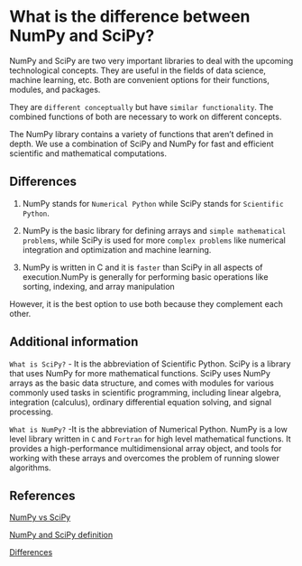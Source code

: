 # What is the difference between NumPy and SciPy?

NumPy and SciPy are two very important libraries to deal with the upcoming technological concepts. They are useful in the fields of data science, machine learning, etc. Both are convenient options for their functions, modules, and packages.

They are `different conceptually` but have `similar functionality`. The combined functions of both are necessary to work on different concepts.

The NumPy library contains a variety of functions that aren’t defined in depth. We use a combination of SciPy and NumPy for fast and efficient scientific and mathematical computations.

## Differences

1) NumPy stands for `Numerical Python` while SciPy stands for `Scientific Python`.

2) NumPy is the basic library for defining arrays and `simple mathematical problems`, while SciPy is used for more `complex problems` like numerical integration and optimization and machine learning.

3) NumPy is written in C and it is `faster` than SciPy in all aspects of execution.NumPy is generally for performing basic operations like sorting, indexing, and array manipulation

However, it is the best option to use both because they complement each other.

## Additional information

`What is SciPy?` - It is the abbreviation of Scientific Python. SciPy is a library that uses NumPy for more mathematical functions. SciPy uses NumPy arrays as the basic data structure, and comes with modules for various commonly used tasks in scientific programming, including linear algebra, integration (calculus), ordinary differential equation solving, and signal processing.

`What is NumPy?` -It is the abbreviation of Numerical Python. NumPy is a low level library written in `C` and `Fortran` for high level mathematical functions. It provides a high-performance multidimensional array object, and tools for working with these arrays and overcomes the problem of running slower algorithms.

## References

[NumPy vs SciPy](https://data-flair.training/blogs/numpy-vs-scipy/)

[NumPy and SciPy definition](https://medium.com/analytics-vidhya/numpy-vs-scipy-3c4dee3403db)

[Differences](https://madanswer.com/39646/what-is-the-difference-between-numpy-and-scipy)
